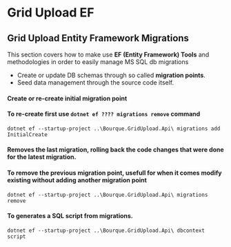 # Grid Upload EF


## Grid Upload Entity Framework Migrations

This section covers how to make use __EF (Entity Framework) Tools__ and methodologies in order to easily manage MS SQL db migrations
* Create or update DB schemas through so called __migration points__.
* Seed data management through the source code itself.

#### Create or re-create initial migration point

#### To re-create first use `dotnet ef ???? migrations remove` command

~~~
dotnet ef --startup-project ..\Bourque.GridUpload.Api\ migrations add InitialCreate
~~~

#### Removes the last migration, rolling back the code changes that were done for the latest migration.

#### To remove the previous migration point, usefull for when it comes modify existing without adding another migration point

~~~
dotnet ef --startup-project ..\Bourque.GridUpload.Api\ migrations remove
~~~


#### To generates a SQL script from migrations.

~~~
dotnet ef --startup-project ..\Bourque.GridUpload.Api\ dbcontext script
~~~
